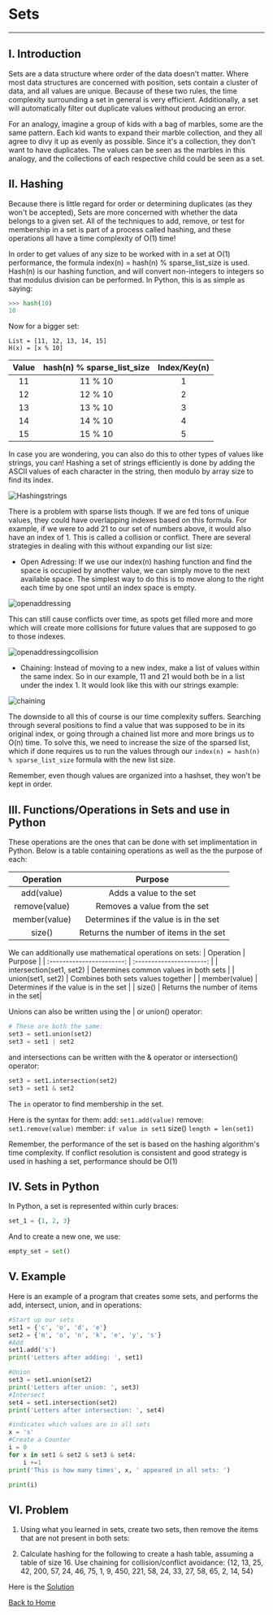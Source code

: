 # Sets
---
## I.  Introduction
Sets are a data structure where order of the data doesn't matter.  Where most data structures are concerned with position, sets contain a cluster of data, and all values are unique.  Because of these two rules, the time complexity surrounding a set in general is very efficient.  Additionally, a set will automatically filter out duplicate values without producing an error.

For an analogy, imagine a group of kids with a bag of marbles, some are the same pattern.  Each kid wants to expand their marble collection, and they all agree to divy it up as evenly as possible.  Since it's a collection, they don't want to have duplicates.  The values can be seen as the marbles in this analogy, and the collections of each respective child could be seen as a set.


## II. Hashing
Because there is little regard for order or determining duplicates (as they won't be accepted), Sets are more concerned with whether the data belongs to a given set.  All of the techniques to add, remove, or test for membership in a set is part of a process called hashing, and these operations all have a time complexity of O(1) time!

In order to get values of any size to be worked with in a set at O(1) performance, the formula index(n) = hash(n) % sparse_list_size is used.  Hash(n) is our hashing function, and will convert non-integers to integers so that modulus division can be performed.  In Python, this is as simple as saying:
```Python
>>> hash(10)
10
```
Now for a bigger set:
```
List = [11, 12, 13, 14, 15]
H(x) = [x % 10]
```
| Value | hash(n) % sparse_list_size | Index/Key(n)|
| :---: | :------------------------: | :-------:   |
|  11   |          11 % 10           |      1      |
|  12   |          12 % 10           |      2      |
|  13   |          13 % 10           |      3      |
|  14   |          14 % 10           |      4      |
|  15   |          15 % 10           |      5      |

In case you are wondering, you can also do this to other types of values like strings, you can!  Hashing a set of strings efficiently is done by adding the ASCII values of each character in the string, then modulo by array size to find its index.

![Hashingstrings](hashing1.png)

There is a problem with sparse lists though.  If we are fed tons of unique values, they could have overlapping indexes based on this formula.  For example, if we were to add 21 to our set of numbers above, it would also have an index of 1.  This is called a collision or conflict.  There are several strategies in dealing with this without expanding our list size:

- Open Adressing: If we use our index(n) hashing function and find the space is occupied by another value, we can simply move to the next available space.  The simplest way to do this is to move along to the right each time by one spot until an index space is empty. 

![openaddressing](openaddressing1.png)

This can still cause conflicts over time, as spots get filled more and more which will create more collisions for future values that are supposed to go to those indexes.

![openaddressingcollision](openaddressing_collision.png)

- Chaining: Instead of moving to a new index, make a list of values within the same index.  So in our example, 11 and 21 would both be in a list under the index 1.  It would look like this with our strings example:

![chaining](chaining.png)


The downside to all this of course is our time complexity suffers.  Searching through several positions to find a value that was supposed to be in its original index, or going through a chained list more and more brings us to O(n) time.  To solve this, we need to increase the size of the sparsed list, which if done requires us to run the values through our ```index(n) = hash(n) % sparse_list_size``` formula with the new list size.

Remember, even though values are organized into a hashset, they won't be kept in order.

## III. Functions/Operations in Sets and use in Python

These operations are the ones that can be done with set implimentation in Python.  Below is a table containing operations as well as the the purpose of each:

| Operation     | Purpose                      |
| :-----:       | :----------------------:     |
| add(value)    | Adds a value to the set      |
| remove(value) | Removes a value from the set |
| member(value) | Determines if the value is in the set |
| size()        | Returns the number of items in the set|

We can additionally use mathematical operations on sets:
| Operation | Purpose                      |
| :-----------------------: | :----------------------:     |
| intersection(set1, set2) | Determines common values in both sets      |
| union(set1, set2) | Combines both sets values together |
| member(value) | Determines if the value is in the set |
| size()        | Returns the number of items in the set|


Unions can also be written using the | or union() operator:
```Python 
# These are both the same:
set3 = set1.union(set2)
set3 = set1 | set2
```
and intersections can be written with the & operator or intersection() operator:
```Python
set3 = set1.intersection(set2)
set3 = set1 & set2
```
The ```in``` operator to find membership in the set.

Here is the syntax for them:
add: ```set1.add(value)```
remove: ```set1.remove(value)```
member: ```if value in set1```
size() ```length = len(set1)```

Remember, the performance of the set is based on the hashing algorithm's time complexity.  If conflict resolution is consistent and good strategy is used in hashing a set, performance should be O(1)

## IV. Sets in Python

In Python, a set is represented within curly braces:

```Python
set_1 = {1, 2, 3}
```

And to create a new one, we use:
```Python
empty_set = set()
```


## V. Example
Here is an example of a program that creates some sets, and performs the add, intersect, union, and in operations:

```Python
#Start up our sets
set1 = {'c', 'o', 'd', 'e'}
set2 = {'m', 'o', 'n', 'k', 'e', 'y', 's'}
#Add
set1.add('s')
print('Letters after adding: ', set1)

#Union
set3 = set1.union(set2)
print('Letters after union: ', set3)
#Intersect
set4 = set1.intersection(set2)
print('Letters after intersection: ', set4)

#indicates which values are in all sets
x = 's'
#Create a Counter
i = 0
for x in set1 & set2 & set3 & set4:
    i +=1
print('This is how many times', x, ' appeared in all sets: ')

print(i)
```

## VI. Problem
1. Using what you learned in sets, create two sets, then  remove the items that are not present in both sets:

2. Calculate hashing for the following to create a hash table, assuming a table of size 16. Use chaining for collision/conflict avoidance:
{12, 13, 25, 42, 200, 57, 24, 46, 75, 1, 9, 450, 221, 58, 24, 33, 27, 58, 65, 2, 14, 54}



Here is the [Solution](Sol3.py)

[Back to Home](Python_Structures_Tutorial.md)


